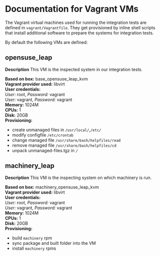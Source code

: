 # Documentation for Vagrant VMs

The Vagrant virtual machines used for running the integration tests are
defined in `vagrant/Vagrantfile`. They get provisioned by inline shell scripts
that install additional software to prepare the systems for integration
tests.

By default the following VMs are defined:

## opensuse_leap

**Description**
This VM is the inspected system in our integration tests.

  **Based on box:** base_opensuse_leap_kvm<br>
  **Vagrant provider used:** libvirt<br>
  **User credentials:**<br>
    *User:* root, *Password:* vagrant<br>
    *User:* vagrant, *Password:* vagrant<br>
  **Memory:** 1024M<br>
  **CPUs:** 1<br>
  **Disk:** 20GB<br>
  **Provisioning:**<br>

* create unmanaged files in `/usr/local/`,`/etc/`
* modify configfile `/etc/crontab`
* change managed file `/usr/share/bash/helpfiles/read`
* remove managed file `/usr/share/bash/helpfiles/cd`
* unpack unmanaged-files.tgz in `/`


## machinery_leap

**Description**
  This VM is the inspecting system on which machinery is run.

  **Based on box:** machinery_opensuse_leap_kvm<br>
  **Vagrant provider used:** libvirt<br>
  **User credentials:**<br>
    *User:* root, *Password:* vagrant<br>
    *User:* vagrant, *Password:* vagrant<br>
  **Memory:** 1024M<br>
  **CPUs:** 1<br>
  **Disk:** 20GB<br>
  **Provisioning:**<br>

* build `machinery` rpm
* sync package and built folder into the VM
* install `machinery` rpms

